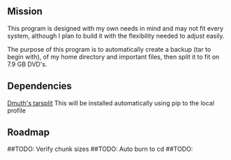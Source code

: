 Mission
--
This program is designed with my own needs in mind and may not fit every system, although I plan to build it with the flexibility needed to adjust easily.

The purpose of this program is to automatically create a backup (tar to begin with), of my home directory and important files, then split it to fit on 7.9 GB DVD's.

Dependencies
--
[Dmuth's tarsplit](https://github.com/dmuth/tarsplit)
This will be installed automatically using pip to the local profile


Roadmap
--
##TODO: Verify chunk sizes
##TODO: Auto burn to cd
##TODO: 
